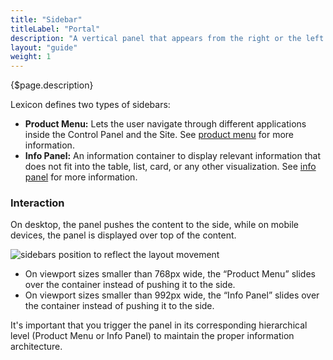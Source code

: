 ```yaml
---
title: "Sidebar"
titleLabel: "Portal"
description: "A vertical panel that appears from the right or the left side of the screen, triggered by a button."
layout: "guide"
weight: 1
---
```


<div class="page-description">{$page.description}</div>

Lexicon defines two types of sidebars:

* **Product Menu:** Lets the user navigate through different applications inside the Control Panel and the Site. See [product menu](../satellites/Sidebar/product_menu.html) for more information.
* **Info Panel:** An information container to display relevant information that does not fit into the table, list, card, or any other visualization. See [info panel](../satellites/Sidebar/infopanel.html) for more information.

### Interaction

On desktop, the panel pushes the content to the side, while on mobile devices, the panel is displayed over top of the content.

![sidebars position to reflect the layout movement](../../../images/SidebarInfoPanelRespPM-IP-Open.jpg)

* On viewport sizes smaller than 768px wide, the “Product Menu” slides over the container instead of pushing it to the side.
* On viewport sizes smaller than 992px wide, the “Info Panel” slides over the container instead of pushing it to the side.

It's important that you trigger the panel in its corresponding hierarchical level (Product Menu or Info Panel) to maintain the proper information architecture.